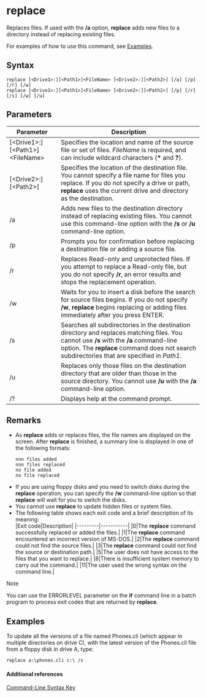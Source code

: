 # replace



Replaces files. If used with the **/a** option, **replace** adds new files to a directory instead of replacing existing files.

For examples of how to use this command, see [Examples](#BKMK_examples).

## Syntax

```
replace [<Drive1>:][<Path1>]<FileName> [<Drive2>:][<Path2>] [/a] [/p] [/r] [/w] 
replace [<Drive1>:][<Path1>]<FileName> [<Drive2>:][<Path2>] [/p] [/r] [/s] [/w] [/u] 
```

## Parameters

|Parameter|Description|
|---------|-----------|
|[\<Drive1>:][\<Path1>]\<FileName>|Specifies the location and name of the source file or set of files. *FileName* is required, and can include wildcard characters (**&#42;** and **?**).|
|[\<Drive2>:][\<Path2>]|Specifies the location of the destination file. You cannot specify a file name for files you replace. If you do not specify a drive or path, **replace** uses the current drive and directory as the destination.|
|/a|Adds new files to the destination directory instead of replacing existing files. You cannot use this command-line option with the **/s** or **/u** command-line option.|
|/p|Prompts you for confirmation before replacing a destination file or adding a source file.|
|/r|Replaces Read-only and unprotected files. If you attempt to replace a Read-only file, but you do not specify **/r**, an error results and stops the replacement operation.|
|/w|Waits for you to insert a disk before the search for source files begins. If you do not specify **/w**, **replace** begins replacing or adding files immediately after you press ENTER.|
|/s|Searches all subdirectories in the destination directory and replaces matching files. You cannot use **/s** with the **/a** command-line option. The **replace** command does not search subdirectories that are specified in *Path1*.|
|/u|Replaces only those files on the destination directory that are older than those in the source directory. You cannot use **/u** with the **/a** command-line option.|
|/?|Displays help at the command prompt.|

## Remarks

-   As **replace** adds or replaces files, the file names are displayed on the screen. After **replace** is finished, a summary line is displayed in one of the following formats:  
    ```
    nnn files added
    nnn files replaced
    no file added
    no file replaced
    ```  
-   If you are using floppy disks and you need to switch disks during the **replace** operation, you can specify the **/w** command-line option so that **replace** will wait for you to switch the disks.
-   You cannot use **replace** to update hidden files or system files.
-   The following table shows each exit code and a brief description of its meaning:  
    |Exit code|Description|
    |---------|-----------|
    |0|The **replace** command successfully replaced or added the files.|
    |1|The **replace** command encountered an incorrect version of MS-DOS.|
    |2|The **replace** command could not find the source files.|
    |3|The **replace** command could not find the source or destination path.|
    |5|The user does not have access to the files that you want to replace.|
    |8|There is insufficient system memory to carry out the command.|
    |11|The user used the wrong syntax on the command line.|

> [!NOTE]
> You can use the ERRORLEVEL parameter on the **if** command line in a batch program to process exit codes that are returned by **replace**.

## <a name="BKMK_examples"></a>Examples

To update all the versions of a file named Phones.cli (which appear in multiple directories on drive C), with the latest version of the Phones.cli file from a floppy disk in drive A, type:

`replace a:\phones.cli c:\ /s`

#### Additional references

[Command-Line Syntax Key](command-line-syntax-key.md)
